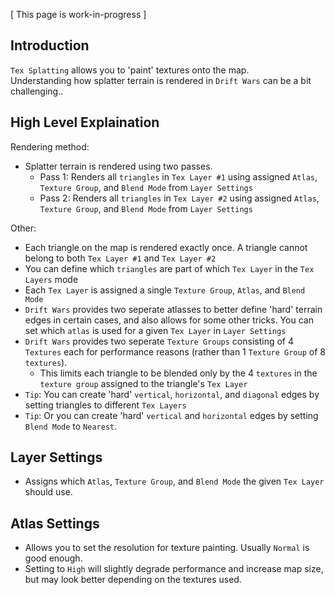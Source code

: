 [ This page is work-in-progress ]

## Introduction
`Tex Splatting` allows you to 'paint' textures onto the map.  
Understanding how splatter terrain is rendered in `Drift Wars` can be a bit challenging..

## High Level Explaination

Rendering method:

- Splatter terrain is rendered using two passes.
    - Pass 1: Renders all `triangles` in `Tex Layer #1` using assigned `Atlas`, `Texture Group`, and `Blend Mode` from `Layer Settings`
    - Pass 2: Renders all `triangles` in `Tex Layer #2` using assigned `Atlas`, `Texture Group`, and `Blend Mode` from `Layer Settings`

Other:

- Each triangle on the map is rendered exactly once. A triangle cannot belong to both `Tex Layer #1` and `Tex Layer #2`
- You can define which `triangles` are part of which `Tex Layer` in the `Tex Layers` mode
- Each `Tex Layer` is assigned a single `Texture Group`, `Atlas`, and `Blend Mode`
- `Drift Wars` provides two seperate atlasses to better define 'hard' terrain edges in certain cases, and also allows for some other tricks. You can set which `atlas` is used for a given `Tex Layer` in `Layer Settings`
- `Drift Wars` provides two seperate `Texture Groups` consisting of 4 `Textures` each for performance reasons (rather than 1 `Texture Group` of 8 `textures`).
    - This limits each triangle to be blended only by the 4 `textures` in the `texture group` assigned to the triangle's `Tex Layer`
- `Tip`: You can create 'hard' `vertical`, `horizontal`, and `diagonal` edges by setting triangles to different `Tex Layers`
- `Tip`: Or you can create 'hard' `vertical` and `horizontal` edges by setting `Blend Mode` to `Nearest`.

## Layer Settings

- Assigns which `Atlas`, `Texture Group`, and `Blend Mode` the given `Tex Layer` should use.

## Atlas Settings

- Allows you to set the resolution for texture painting. Usually `Normal` is good enough.
- Setting to `High` will slightly degrade performance and increase map size, but may look better depending on the textures used.